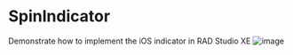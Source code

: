 # SpinIndicator
Demonstrate how to implement the iOS indicator in RAD Studio XE
![image](https://github.com/swnuwangyun/SpinIndicator/tree/master/Screenshots/1.png)